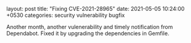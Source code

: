 layout: post
title: "Fixing CVE-2021-28965"
date: 2021-05-05 10:24:00 +0530
categories: security vulnerability bugfix

Another month, another vulenerability and timely notification from Dependabot. Fixed it by upgrading the dependencies in Gemfile.
